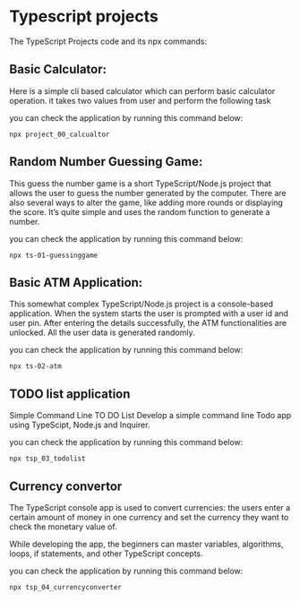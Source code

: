 <!-- @format -->

# Typescript projects

The TypeScript Projects code and its npx commands:

## Basic Calculator:

Here is a simple cli based calculator which can perform basic calculator
operation. it takes two values from user and perform the following task

you can check the application by running this command below:

<code>npx project_00_calcualtor</code>

## Random Number Guessing Game:

This guess the number game is a short TypeScript/Node.js project that allows the
user to guess the number generated by the computer. There are also several ways
to alter the game, like adding more rounds or displaying the score. It’s quite
simple and uses the random function to generate a number.

you can check the application by running this command below:

<code>npx ts-01-guessinggame</code>

## Basic ATM Application:

This somewhat complex TypeScript/Node.js project is a console-based application.
When the system starts the user is prompted with a user id and user pin. After
entering the details successfully, the ATM functionalities are unlocked. All the
user data is generated randomly.

you can check the application by running this command below:

<code>npx ts-02-atm</code>

## TODO list application

Simple Command Line TO DO List Develop a simple command line Todo app using
TypeScipt, Node.js and Inquirer.

you can check the application by running this command below:

<code>npx tsp_03_todolist</code>

## Currency convertor

The TypeScript console app is used to convert currencies: the users enter a
certain amount of money in one currency and set the currency they want to check
the monetary value of.

While developing the app, the beginners can master variables, algorithms, loops,
if statements, and other TypeScript concepts.

you can check the application by running this command below:

<code>npx tsp_04_currencyconverter</code>
